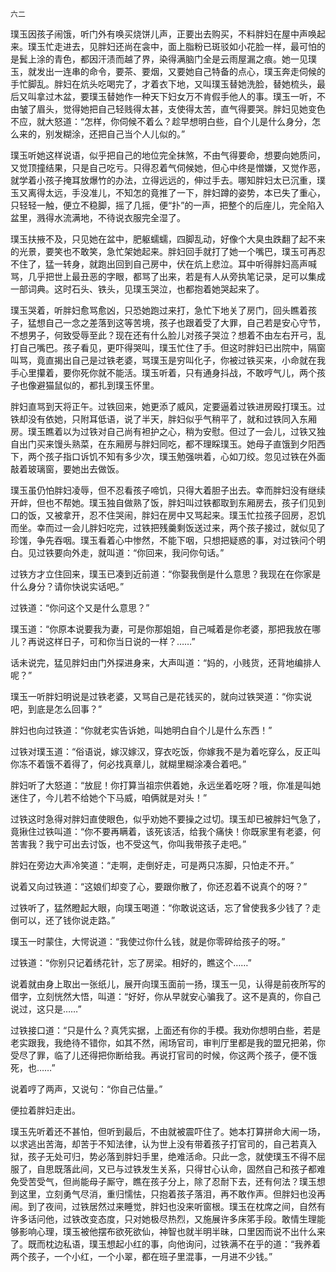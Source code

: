     六二 

   璞玉因孩子闹饿，听门外有唤买烧饼儿声，正要出去购买，不料胖妇在屋中声唤起来。璞玉忙走进去，见胖妇还尚在衾中，面上脂粉已斑驳如小花脸一样，最可怕的是鬂上涂的青色，都因汗渍而越了界，染得满脑门全是云雨屋漏之痕。她一见璞玉，就发出一连串的命令，要茶、要烟，又要她自己特备的点心，璞玉奔走伺候的手忙脚乱。胖妇在炕头吃喝完了，才着衣下地，又叫璞玉替她洗脸，替她梳头，最后又叫拿过木盆，要璞玉替她作一种天下妇女万不肯假手他人的事。璞玉一听，不由皱了眉头，觉得她把自己轻贱得太甚，支使得太苦，直气得要哭。胖妇见她变色不应，就大怒道：“怎样，你伺候不着么？趁早想明白些，自个儿是什么身分，怎么来的，别发糊涂，还把自己当个人儿似的。”

   璞玉听她这样说语，似乎把自己的地位完全抹煞，不由气得要命，想要向她质问，又觉顶撞结果，只是自己吃亏。只得忍着气伺候她，但心中终是憎嫌，又觉作恶，就学着小孩子掩耳放爆竹的办法，立得远远的，伸过手去。哪知胖妇太已沉重，璞玉又离得太远，手没准儿，不知怎的竟推了一下，胖妇蹲的姿势，本已失了重心，只轻轻一触，便立不稳脚，摇了几摇，便“扑”的一声，把整个的后座儿，完全陷入盆里，溅得水流满地，不待说衣服完全湿了。

   璞玉扶掖不及，只见她在盆中，肥躯蠕蠕，四脚乱动，好像个大臭虫跌翻了起不来的光景，要笑也不敢笑，急忙架她起来。胖妇回手就打了她一个嘴巴，璞玉可再忍不住了，猛一转身，就跑出回到自己房中，伏在炕上悲泣。耳中听得胖妇高声喊骂，几乎把世上最丑恶的字眼，都骂了出来，若是有人从旁执笔记录，足可以集成一部词典。这时石头、铁头，见璞玉哭泣，也都抱着她哭起来了。

   璞玉哭着，听胖妇愈骂愈凶，只恐她跑过来打，急忙下地关了房门，回头瞧着孩子，猛想自己一念之差落到这等苦境，孩子也跟着受了大罪，自己若是安心守节，不想男子，何致受辱至此？现在还有什么脸儿对孩子哭泣？想着不由左右开弓，乱打自己嘴巴。孩子看见，更吓得哭叫，璞玉忙住了手。但这时胖妇已出院中，隔窗叫骂，竟直揭出自己是过铁老婆，骂璞玉是穷叫化子，你被过铁买来，小命就在我手心里攥着，要你死你就不能活。璞玉听着，只有通身抖战，不敢哼气儿，两个孩子也像避猫鼠似的，都扎到璞玉怀里。

   胖妇直骂到天将正午。过铁回来，她更添了威风，定要逼着过铁进房殴打璞玉。过铁却没有依她，只附耳低语，说了半天，胖妇似乎气稍平了，就和过铁同入东厢房。璞玉瞧着以为过铁对自己尚有袒护之心，稍为安慰。但过了一会儿，过铁又独自出门买来馒头熟菜，在东厢房与胖妇同吃，都不理睬璞玉。她母子直饿到夕阳西下，两个孩子指口诉饥不知有多少次，璞玉勉强哄着，心如刀绞。忽见过铁在外面敲着玻璃窗，要她出去做饭。

   璞玉虽仍怕胖妇凌辱，但不忍看孩子啼饥，只得大着胆子出去。幸而胖妇没有继续开衅，但也不帮她。璞玉独自做熟了饭，胖妇叫过铁都取到东厢房去，孩子们见到口的饭，又被拿开，忍不住哭闹，胖妇在房中又骂起来。璞玉忙拉孩子回房，忍饥而坐。幸而过一会儿胖妇吃完，过铁把残羹剩饭送过来，两个孩子接过，就似见了珍馐，争先吞咽。璞玉看着心中惨然，不能下咽，只想把疑惑的事，对过铁问个明白。见过铁要向外走，就叫道：“你回来，我问你句话。”

   过铁方才立住回来，璞玉已凑到近前道：“你娶我倒是什么意思？我现在在你家是什么身分？请你快说实话吧。”

   过铁道：“你问这个又是什么意思？”

   璞玉道：“你原本说要我为妻，可是你那姐姐，自己喊着是你老婆，那把我放在哪儿？再说这样日子，可和你当日说的一样？……”

   话未说完，猛见胖妇由门外探进身来，大声叫道：“妈的，小贱货，还背地编排人呢？”

   璞玉一听胖妇明说是过铁老婆，又骂自己是花钱买的，就向过铁哭道：“你实说吧，到底是怎么回事？”

   胖妇也向过铁道：“你就老实告诉她，叫她明白自个儿是什么东西！”

   过铁对璞玉道：“俗语说，嫁汉嫁汉，穿衣吃饭，你嫁我不是为着吃穿么，反正叫你冻不着饿不着得了，何必找真章儿，就糊里糊涂凑合着吧。”

   胖妇听了大怒道：“放屁！你打算当祖宗供着她，永远坐着吃呀？哦，你准是叫她迷住了，今儿若不给她个下马威，咱俩就是对头！”

   过铁这时急得对胖妇直使眼色，似乎劝她不要操之过切。璞玉却已被胖妇气急了，竟揪住过铁叫道：“你不要再瞒着，该死该活，给我个痛快！你既家里有老婆，何苦害我？我宁可出去讨饭，也不受这气，你叫我带孩子走吧。”

   胖妇在旁边大声冷笑道：“走啊，走倒好走，可是两只冻脚，只怕走不开。”

   说着又向过铁道：“这娘们却变了心，要跟你散了，你还忍着不说真个的呀？”

   过铁听了，猛然瞪起大眼，向璞玉喝道：“你敢说这话，忘了曾使我多少钱了？走倒可以，还了钱你说走路。”

   璞玉一时蒙住，大愕说道：“我使过你什么钱，就是你零碎给孩子的呀。”

   过铁道：“你别只记着绣花针，忘了房梁。相好的，瞧这个……”

   说着就由身上取出一张纸儿，展开向璞玉面前一扬，璞玉一见，认得是前夜所写的借字，立刻恍然大悟，叫道：“好好，你从早就安心骗我了。这不是真的，你自己说过，这只是……”

   过铁接口道：“只是什么？真凭实据，上面还有你的手模。我劝你想明白些，若是老实跟我，我绝待不错你，如其不然，闹场官司，审判厅里都是我的盟兄把弟，你受尽了罪，临了儿还得把你断给我。再说打官司的时候，你这两个孩子，便不饿死，也……”

   说着哼了两声，又说句：“你自己估量。”

   便拉着胖妇走出。

   璞玉先听着还不甚怕，但听到最后，不由就被震吓住了。她本打算拼命大闹一场，以求逃出苦海，却苦于不知法律，认为世上没有带着孩子打官司的，自己若真入狱，孩子无处可归，势必落到胖妇手里，绝难活命。只此一念，就使璞玉不得不屈服了，自思既落此间，又已与过铁发生关系，只得甘心认命，固然自己和孩子都难免受苦受气，但尚能母子厮守，瞧在孩子分上，除了忍耐下去，还有何法？璞玉想到这里，立刻勇气尽消，重归懦怯，只抱着孩子落泪，再不敢作声。但胖妇也没再闹。到了夜间，过铁居然过来睡觉，胖妇也没来听窗根。璞玉在枕席之间，自然有许多话问他，过铁改变态度，只对她极尽热烈，又施展许多床笫手段。敢情生理能够影响心理，璞玉被他摆布欲死欲仙，神智也就半明半昧，口里因而说不出什么来了。既而枕边私语，璞玉想起小红的事，向他询问，过铁满不在乎的道：“我养着两个孩子，一个小红，一个小翠，都在班子里混事，一月进不少钱。”


